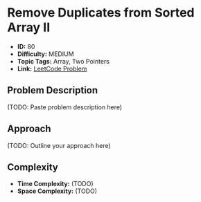 # Remove Duplicates from Sorted Array II

- **ID:** 80
- **Difficulty:** MEDIUM
- **Topic Tags:** Array, Two Pointers
- **Link:** [LeetCode Problem](https://leetcode.com/problems/remove-duplicates-from-sorted-array-ii/description/)

## Problem Description

(TODO: Paste problem description here)

## Approach

(TODO: Outline your approach here)

## Complexity

- **Time Complexity:** (TODO)
- **Space Complexity:** (TODO)
